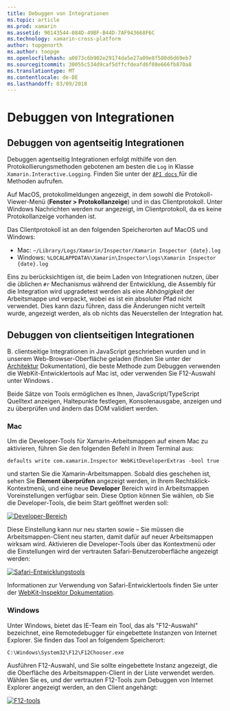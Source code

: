 ```yaml
---
title: Debuggen von Integrationen
ms.topic: article
ms.prod: xamarin
ms.assetid: 90143544-084D-49BF-B44D-7AF943668F6C
ms.technology: xamarin-cross-platform
author: topgenorth
ms.author: toopge
ms.openlocfilehash: a0873c6b902e29174da5e27a09e8f580d6d69eb7
ms.sourcegitcommit: 30055c534d9caf5dffcfdeafd6f08e666fb870a8
ms.translationtype: MT
ms.contentlocale: de-DE
ms.lasthandoff: 03/09/2018
---
```

# <a name="debugging-integrations"></a>Debuggen von Integrationen

## <a name="debugging-agent-side-integrations"></a>Debuggen von agentseitig Integrationen

Debuggen agentseitig Integrationen erfolgt mithilfe von den Protokollierungsmethoden gebotenen am besten die `Log` in Klasse `Xamarin.Interactive.Logging`. Finden Sie unter der [ `API docs` ](https://developer.xamarin.com/api/type/Xamarin.Interactive.Logging.Log/) für die Methoden aufrufen.

Auf MacOS, protokollmeldungen angezeigt, in dem sowohl die Protokoll-Viewer-Menü (**Fenster > Protokollanzeige**) und in das Clientprotokoll. Unter Windows Nachrichten werden nur angezeigt, im Clientprotokoll, da es keine Protokollanzeige vorhanden ist.

Das Clientprotokoll ist an den folgenden Speicherorten auf MacOS und Windows:

- Mac: `~/Library/Logs/Xamarin/Inspector/Xamarin Inspector {date}.log`
- Windows: `%LOCALAPPDATA%\Xamarin\Inspector\logs\Xamarin Inspector {date}.log`

Eins zu berücksichtigen ist, die beim Laden von Integrationen nutzen, über die üblichen `#r` Mechanismus während der Entwicklung, die Assembly für die Integration wird upgradetest werden als eine _Abhängigkeit_ der Arbeitsmappe und verpackt, wobei es ist ein absoluter Pfad nicht verwendet. Dies kann dazu führen, dass die Änderungen nicht verteilt wurde, angezeigt werden, als ob nichts das Neuerstellen der Integration hat.

## <a name="debugging-client-side-integrations"></a>Debuggen von clientseitigen Integrationen

B. clientseitige Integrationen in JavaScript geschrieben wurden und in unserem Web-Browser-Oberfläche geladen (finden Sie unter der [Architektur](~/tools/workbooks/sdk/architecture.md) Dokumentation), die beste Methode zum Debuggen verwenden die WebKit-Entwicklertools auf Mac ist, oder verwenden Sie F12-Auswahl unter Windows .

Beide Sätze von Tools ermöglichen es Ihnen, JavaScript/TypeScript Quelltext anzeigen, Haltepunkte festlegen, Konsolenausgabe, anzeigen und zu überprüfen und ändern das DOM validiert werden.

### <a name="mac"></a>Mac

Um die Developer-Tools für Xamarin-Arbeitsmappen auf einem Mac zu aktivieren, führen Sie den folgenden Befehl in Ihrem Terminal aus:

```shell
defaults write com.xamarin.Inspector WebKitDeveloperExtras -bool true
```

und starten Sie die Xamarin-Arbeitsmappen. Sobald dies geschehen ist, sehen Sie **Element überprüfen** angezeigt werden, in Ihrem Rechtsklick-Kontextmenü, und eine neue **Developer** Bereich wird in Arbeitsmappen Voreinstellungen verfügbar sein. Diese Option können Sie wählen, ob Sie die Developer-Tools, die beim Start geöffnet werden soll:

[![Developer-Bereich](debugging-images/developer-pane-small.png)](debugging-images/developer-pane.png#lightbox)

Diese Einstellung kann nur neu starten sowie – Sie müssen die Arbeitsmappen-Client neu starten, damit dafür auf neuer Arbeitsmappen wirksam wird. Aktivieren die Developer-Tools über das Kontextmenü oder die Einstellungen wird der vertrauten Safari-Benutzeroberfläche angezeigt werden:

[![Safari-Entwicklungstools](debugging-images/mac-dev-tools.png)](debugging-images/mac-dev-tools.png#lightbox)

Informationen zur Verwendung von Safari-Entwicklertools finden Sie unter der [WebKit-Inspektor Dokumentation][webkit-docs].

### <a name="windows"></a>Windows

Unter Windows, bietet das IE-Team ein Tool, das als "F12-Auswahl" bezeichnet, eine Remotedebugger für eingebettete Instanzen von Internet Explorer. Sie finden das Tool an folgendem Speicherort:

```shell
C:\Windows\System32\F12\F12Chooser.exe
```

Ausführen F12-Auswahl, und Sie sollte eingebettete Instanz angezeigt, die die Oberfläche des Arbeitsmappen-Client in der Liste verwendet werden. Wählen Sie es, und der vertrauten F12-Tools zum Debuggen von Internet Explorer angezeigt werden, an den Client angehängt:

[![F12-tools](debugging-images/windows-dev-tools.png)](debugging-images/windows-dev-tools.png#lightbox)

[webkit-docs]: https://trac.webkit.org/wiki/WebInspector